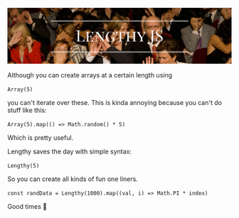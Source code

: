 ![lengthy-header](https://raw.githubusercontent.com/supercrabtree/lengthy/master/media/lengthy-header.jpg)

Although you can create arrays at a certain length using

`Array(5)`

you can't iterate over these. This is kinda annoying because you can't do stuff
like this:

`Array(5).map(() => Math.random() * 5)`

Which is pretty useful.


Lengthy saves the day with simple syntax:


`Lengthy(5)`


So you can create all kinds of fun one liners.

`const randData = Lengthy(1000).map((val, i) => Math.PI * index)`

Good times 🙂️